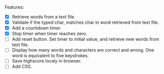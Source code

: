 Features:
- [x] Retrieve words from a text file.
- [x] Validate if the typed char, matches char in word retrieved from text file.
- [x] Add a countdown timer.
- [x] Stop timer when timer reaches zero.
- [ ] Add reset button. Set timer to initial value, and retrieve new words from text file.
- [ ] Display how many words and characters are correct and wrong. One word is equivalent to five keystrokes.
- [ ] Save highscore localy in browser.
- [ ] Add CSS.
